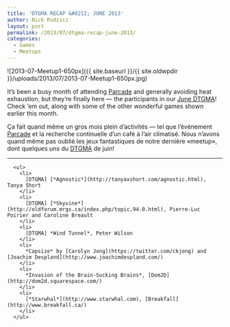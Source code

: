 ```yaml
---
title: 'DTGMA RECAP &#8212; JUNE 2013'
author: Nick Rudzicz
layout: post
permalink: /2013/07/dtgma-recap-june-2013/
categories:
  - Games
  - Meetups
---
```

![2013-07-Meetup1-650px]({{ site.baseurl }}/{{ site.oldwpdir }}/uploads/2013/07/2013-07-Meetup1-650px.jpg)



It&#8217;s been a busy month of attending [Parcade](https://www.facebook.com/events/485016204923131/) and generally avoiding heat exhaustion, but they&#8217;re finally here &#8212; the participants in our [June DTGMA](http://oldforum.mrgs.ca/index.php/topic,91.0.html)! Check &#8216;em out, along with some of the other wonderful games shown earlier this month.



&Ccedil;a fait quand m&ecirc;me un gros mois plein d&#8217;activit&eacute;s &#8212; tel que l&#8217;&eacute;v&eacute;nement [Parcade](https://www.facebook.com/events/485016204923131/) et la recherche continuelle d&#8217;un caf&eacute; &agrave; l&#8217;air climatis&eacute;. Nous n&#8217;avons quand m&ecirc;me pas oubli&eacute; les jeux fantastiques de notre derni&egrave;re &laquo;meetup&raquo;, dont quelques uns du [DTGMA](http://oldforum.mrgs.ca/index.php/topic,91.0.html) de juin!
 

---
      
      <ul>
        <li>
          [DTGMA] [*Agnostic*](http://tanyaxshort.com/agnostic.html), Tanya Short
        </li>
        <li>
          [DTGMA] [*Skyvine*](http://oldforum.mrgs.ca/index.php/topic,94.0.html), Pierre-Luc Poirier and Caroline Breault
        </li>
        <li>
          [DTGMA] *Wind Tunnel*, Peter Wilson
        </li>
        <li>
          *Capsize* by [Carolyn Jong](https://twitter.com/ckjong) and [Joachim Despland](http://www.joachimdespland.com/)
        </li>
        <li>
          *Invasion of the Brain-Sucking Brains*, [Dom2D](http://dom2d.squarespace.com/)
        </li>
        <li>
          [*Starwhal*](http://www.starwhal.com), [Breakfall](http://www.breakfall.ca/)
        </li>
      </ul>
&nbsp;
